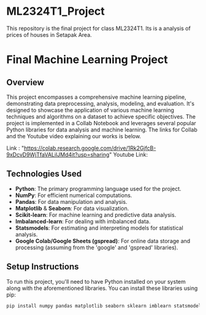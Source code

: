 # ML2324T1_Project
This repository is the final project for class ML2324T1. Its is a analysis of prices of houses in Setapak Area. 
# Final Machine Learning Project

## Overview

This project encompasses a comprehensive machine learning pipeline, demonstrating data preprocessing, analysis, modeling, and evaluation. It's designed to showcase the application of various machine learning techniques and algorithms on a dataset to achieve specific objectives. The project is implemented in a Collab Notebook and leverages several popular Python libraries for data analysis and machine learning.  The links for Collab and the Youtube video explaining our works is below.

Link : "https://colab.research.google.com/drive/1Rk2GjfcB-9xDcvD9WjTfaVALilJMd4it?usp=sharing" 
Youtube Link: 
## Technologies Used

- **Python**: The primary programming language used for the project.
- **NumPy**: For efficient numerical computations.
- **Pandas**: For data manipulation and analysis.
- **Matplotlib** & **Seaborn**: For data visualization.
- **Scikit-learn**: For machine learning and predictive data analysis.
- **Imbalanced-learn**: For dealing with imbalanced data.
- **Statsmodels**: For estimating and interpreting models for statistical analysis.
- **Google Colab/Google Sheets (gspread)**: For online data storage and processing (assuming from the 'google' and 'gspread' libraries).

## Setup Instructions

To run this project, you'll need to have Python installed on your system along with the aforementioned libraries. You can install these libraries using pip:

```bash
pip install numpy pandas matplotlib seaborn sklearn imblearn statsmodels gspread

